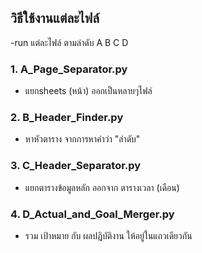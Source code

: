 ## วิธีใช้งานแต่ละไฟล์
-run แต่ละไฟล์ ตามลำดับ A B C D

### 1. A_Page_Separator.py
- แยกsheets (หน้า) ออกเป็นหลายๆไฟล์ 

### 2. B_Header_Finder.py
- หาหัวตาราง จากการหาคำว่า "ลำดับ"

### 3. C_Header_Separator.py
- แยกตารางข้อมูลหลัก ออกจาก ตารางเวลา (เดือน)

### 4. D_Actual_and_Goal_Merger.py
- รวม เป้าหมาย กับ ผลปฏิบัติงาน ให้อยู่ในแถวเดียวกัน
